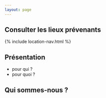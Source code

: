 ```yaml
---
layout: page
---
```


## Consulter les lieux prévenants

{% include location-nav.html %}

## Présentation

- pour qui ?
- pour quoi ?

## Qui sommes-nous ?
